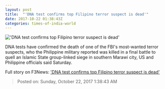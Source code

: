 ```yaml
---
layout: post
title:  "'DNA test confirms top Filipino terror suspect is dead'"
date: 2017-10-22 01:38:43Z
categories: times-of-india-world
---
```


!['DNA test confirms top Filipino terror suspect is dead'](https://static.toiimg.com/photo/msid-61168540/61168540.jpg?82180)

DNA tests have confirmed the death of one of the FBI's most-wanted terror suspects, who the Philippine military reported was killed in a final battle to quell an Islamic State group-linked siege in southern Marawi city, US and Philippine officials said Saturday.


Full story on F3News: ['DNA test confirms top Filipino terror suspect is dead'](http://www.f3nws.com/n/nKWHnC)

> Posted on: Sunday, October 22, 2017 1:38:43 AM
